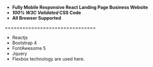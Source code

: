  - **Fully Mobile Responsive React Landing Page Business Website**
 - **_100% W3C Validated_ CSS Code**
 - **All Browser Supported**
 
===============================

- Reactjs
- Bootstrap 4
- FontAwesome 5
- Jquery
- Flexbox technology are used here.